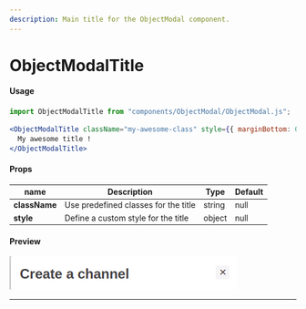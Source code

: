 ```yaml
---
description: Main title for the ObjectModal component.
---
```


# ObjectModalTitle

#### Usage

```jsx
import ObjectModalTitle from "components/ObjectModal/ObjectModal.js";
```

```jsx
<ObjectModalTitle className="my-awesome-class" style={{ marginBottom: 0 }}>
  My awesome title !
</ObjectModalTitle>
```

####

#### Props

| **name**      | **Description**                      | **Type** | **Default** |
| ------------- | ------------------------------------ | -------- | ----------- |
| **className** | Use predefined classes for the title | string   | null        |
| **style**     | Define a custom style for the title  | object   | null        |

####

#### Preview

![](../../../assets/capture-decran-de-2020-07-17-17-48-56.png)

---

